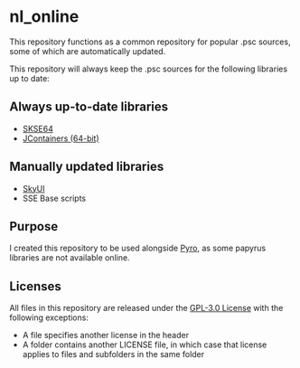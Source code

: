 # nl_online
This repository functions as a common repository for popular .psc sources, some of which are automatically updated.

This repository will always keep the .psc sources for the following libraries up to date:

## Always up-to-date libraries
* [SKSE64](https://github.com/ianpatt/skse64)
* [JContainers (64-bit)](https://github.com/ryobg/JContainers)

## Manually updated libraries
* [SkyUI](https://github.com/schlangster/skyui)
* SSE Base scripts

## Purpose
I created this repository to be used alongside [Pyro](https://github.com/fireundubh/pyro/tree/master/pyro), as some papyrus libraries are not available online.

## Licenses
All files in this repository are released under the [GPL-3.0 License](LICENSE) with the following exceptions:

* A file specifies another license in the header
* A folder contains another LICENSE file, in which case that license applies to files and subfolders in the same folder